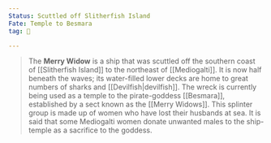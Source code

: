 ```yaml
---
Status: Scuttled off Slitherfish Island
Fate: Temple to Besmara
tag: 🚢

---
```


> The **Merry Widow** is a ship that was scuttled off the southern coast of [[Slitherfish Island]] to the northeast of [[Mediogalti]]. It is now half beneath the waves; its water-filled lower decks are home to great numbers of sharks and [[Devilfish|devilfish]].
> The wreck is currently being used as a temple to the pirate-goddess [[Besmara]], established by a sect known as the [[Merry Widows]]. This splinter group is made up of women who have lost their husbands at sea. It is said that some Mediogalti women donate unwanted males to the ship-temple as a sacrifice to the goddess.







